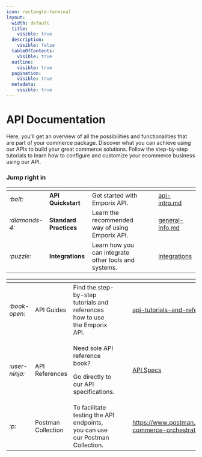 ```yaml
---
icon: rectangle-terminal
layout:
  width: default
  title:
    visible: true
  description:
    visible: false
  tableOfContents:
    visible: true
  outline:
    visible: true
  pagination:
    visible: true
  metadata:
    visible: true
---
```


# API Documentation

Here, you'll get an overview of all the possibilities and functionalities that are part of your commerce package. Discover what you can achieve using our APIs to build your great commerce solutions. Follow the step-by-step tutorials to learn how to configure and customize your ecommerce business using our API.

### Jump right in

<table data-view="cards"><thead><tr><th></th><th></th><th></th><th data-hidden data-card-cover data-type="files"></th><th data-hidden></th><th data-hidden data-card-target data-type="content-ref"></th></tr></thead><tbody><tr><td><i class="fa-bolt">:bolt:</i></td><td><strong>API Quickstart</strong></td><td>Get started with Emporix API.</td><td></td><td></td><td><a href="api-intro.md">api-intro.md</a></td></tr><tr><td><i class="fa-diamonds-4">:diamonds-4:</i></td><td><strong>Standard Practices</strong></td><td>Learn the recommended way of using Emporix API.</td><td></td><td></td><td><a href="standard-practices/general-info.md">general-info.md</a></td></tr><tr><td><i class="fa-puzzle">:puzzle:</i></td><td><strong>Integrations</strong></td><td>Learn how you can integrate other tools and systems.</td><td></td><td></td><td><a href="integrations/">integrations</a></td></tr></tbody></table>

<table data-view="cards"><thead><tr><th></th><th></th><th></th><th data-hidden data-card-cover data-type="files"></th><th data-hidden></th><th data-hidden data-card-target data-type="content-ref"></th></tr></thead><tbody><tr><td><i class="fa-book-open">:book-open:</i> </td><td>API Guides</td><td>Find the step-by-step tutorials and references how to use the Emporix API.</td><td></td><td></td><td><a href="api-guides/api-tutorials-and-references/">api-tutorials-and-references</a></td></tr><tr><td><i class="fa-user-ninja">:user-ninja:</i> </td><td>API References</td><td><p>Need sole API reference book? </p><p>Go directly to our API specifications.</p></td><td></td><td></td><td><a href="https://app.gitbook.com/o/z8MNPigQv25NZe33g3AV/s/szVPeRqMQEuc2ne7pmdJ/">API Specs</a></td></tr><tr><td><i class="fa-p">:p:</i></td><td>Postman Collection</td><td>To facilitate testing the API endpoints, you can use our Postman Collection.</td><td></td><td></td><td><a href="https://www.postman.com/emporix/emporix-commerce-orchestration-platform/overview">https://www.postman.com/emporix/emporix-commerce-orchestration-platform/overview</a></td></tr></tbody></table>
